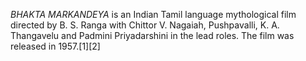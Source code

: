 _BHAKTA MARKANDEYA_ is an Indian Tamil language mythological film directed by B. S. Ranga with Chittor V. Nagaiah, Pushpavalli, K. A. Thangavelu and Padmini Priyadarshini in the lead roles. The film was released in 1957.[1][2]

